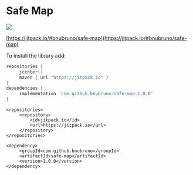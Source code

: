 # Safe Map

[![](https://jitpack.io/v/jitpack/safe-map.svg?label=Release)](https://jitpack.io/#jitpack/safe-map)

[https://jitpack.io/#bnubruno/safe-map](https://jitpack.io/#bnubruno/safe-map)

To install the library add: 
 
   ```gradle
   repositories { 
        jcenter()
        maven { url "https://jitpack.io" }
   }
   dependencies {
        implementation 'com.github.bnubruno:safe-map:1.0.0'
   }
   ```
   ```maven
 <repositories>
 		<repository>
 			<id>jitpack.io</id>
 			<url>https://jitpack.io</url>
 		</repository>
 </repositories>
 
 <dependency>
 	    <groupId>com.github.bnubruno</groupId>
 	    <artifactId>safe-map</artifactId>
 	    <version>1.0.0</version>
 </dependency>
   ```    

